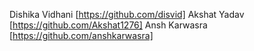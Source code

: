 Dishika Vidhani [https://github.com/disvid]
Akshat Yadav [https://github.com/Akshat1276]
Ansh Karwasra [https://github.com/anshkarwasra]

